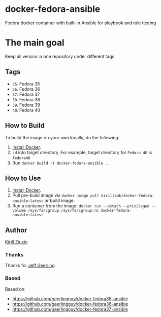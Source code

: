 # docker-fedora-ansible
Fedora docker container with built-in Ansible for playbook and role testing

# The main goal
Keep all version in one repository under different tags

## Tags
- `35`. Fedora 35
- `36`. Fedora 36
- `37`. Fedora 37
- `38`. Fedora 38
- `39`. Fedora 39
- `40`. Fedora 40

## How to Build

To build the image on your own locally, do the following:

  1. [Install Docker](https://docs.docker.com/engine/installation/).
  2. `cd` into target directory. For example, target directory for `Fedora 40` is `fedora40`
  3. Run `docker build -t docker-fedora-ansible .`.

  ## How to Use

  1. [Install Docker](https://docs.docker.com/engine/installation/).
  2. Pull pre-build image via `docker image pull kirillzak/docker-fedora-ansible:latest` or build image.
  3. Run a container from the image: `docker run --detach --privileged --volume /sys/fs/cgroup:/sys/fs/cgroup:ro docker-fedora-ansible:latest`

## Author

[Kirill Ziuzin](https://kirill-zak.ru/)

### Thanks
Thanks for [Jeff Geerling](https://github.com/geerlingguy)

### Based
Based on:
- https://github.com/geerlingguy/docker-fedora35-ansible
- https://github.com/geerlingguy/docker-fedora36-ansible
- https://github.com/geerlingguy/docker-fedora37-ansible
